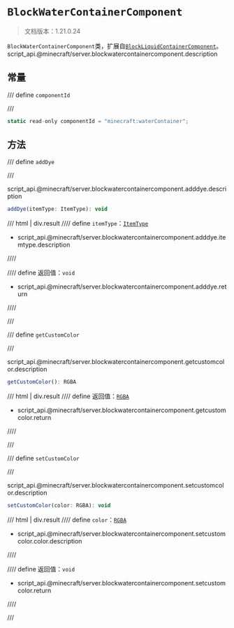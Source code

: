 # `BlockWaterContainerComponent`

> 文档版本：1.21.0.24

`BlockWaterContainerComponent`类，扩展自[`BlockLiquidContainerComponent`](./blockliquidcontainercomponent.md)。script_api.@minecraft/server.blockwatercontainercomponent.description

## 常量

/// define
`componentId`


///

```js
static read-only componentId = "minecraft:waterContainer";
```


## 方法

/// define
`addDye`


///

script_api.@minecraft/server.blockwatercontainercomponent.adddye.description

```js
addDye(itemType: ItemType): void
```

/// html | div.result
//// define
`itemType`：[`ItemType`](./itemtype.md)

- script_api.@minecraft/server.blockwatercontainercomponent.adddye.itemtype.description


////

//// define
返回值：`void`

- script_api.@minecraft/server.blockwatercontainercomponent.adddye.return


////

///


/// define
`getCustomColor`


///

script_api.@minecraft/server.blockwatercontainercomponent.getcustomcolor.description

```js
getCustomColor(): RGBA
```

/// html | div.result
//// define
返回值：[`RGBA`](./rgba.md)

- script_api.@minecraft/server.blockwatercontainercomponent.getcustomcolor.return


////

///


/// define
`setCustomColor`


///

script_api.@minecraft/server.blockwatercontainercomponent.setcustomcolor.description

```js
setCustomColor(color: RGBA): void
```

/// html | div.result
//// define
`color`：[`RGBA`](./rgba.md)

- script_api.@minecraft/server.blockwatercontainercomponent.setcustomcolor.color.description


////

//// define
返回值：`void`

- script_api.@minecraft/server.blockwatercontainercomponent.setcustomcolor.return


////

///

